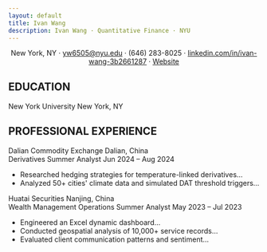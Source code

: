 ```yaml
---
layout: default
title: Ivan Wang
description: Ivan Wang · Quantitative Finance · NYU
---
```


<div id="signature-container"></div>

<div class="contact-info" style="text-align:center;margin-bottom:30px;">
  <p>New York, NY · <a href="mailto:yw6505@nyu.edu">yw6505@nyu.edu</a> · (646) 283-8025 ·
  <a href="https://linkedin.com/in/ivan-wang-3b2661287">linkedin.com/in/ivan-wang-3b2661287</a> ·
  <a href="https://ivan-wang-tech.github.io">Website</a>
  </p>
</div>

<div class="section">
  <h2>EDUCATION</h2>
  <div class="item">
    <div class="item-header">
      <span>New York University</span>
      <span>New York, NY</span>
    </div>
  </div>
</div>

<div class="section">
  <h2>PROFESSIONAL EXPERIENCE</h2>
  <div class="item">
    <div class="item-header">
      <span>Dalian Commodity Exchange</span>
      <span>Dalian, China</span>
    </div>
    <div class="item-header">
      <span>Derivatives Summer Analyst</span>
      <span>Jun 2024 – Aug 2024</span>
    </div>
    <div class="item-content">
      <ul>
        <li>Researched hedging strategies for temperature-linked derivatives…</li>
        <li>Analyzed 50+ cities' climate data and simulated DAT threshold triggers…</li>
      </ul>
    </div>
  </div>

  <div class="item">
    <div class="item-header">
      <span>Huatai Securities</span>
      <span>Nanjing, China</span>
    </div>
    <div class="item-header">
      <span>Wealth Management Operations Summer Analyst</span>
      <span>May 2023 – Jul 2023</span>
    </div>
    <div class="item-content">
      <ul>
        <li>Engineered an Excel dynamic dashboard…</li>
        <li>Conducted geospatial analysis of 10,000+ service records…</li>
        <li>Evaluated client communication patterns and sentiment…</li>
      </ul>
    </div>
  </div>
</div>
